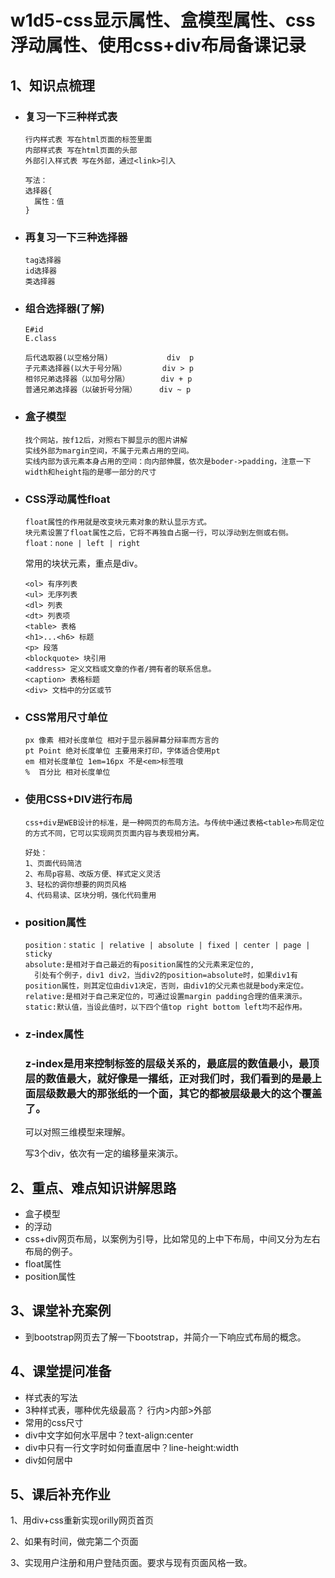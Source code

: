 # w1d5-css显示属性、盒模型属性、css浮动属性、使用css+div布局备课记录

## 1、知识点梳理

- ### 复习一下三种样式表

  ```
  行内样式表 写在html页面的标签里面
  内部样式表 写在html页面的头部
  外部引入样式表 写在外部，通过<link>引入

  写法：
  选择器{
    属性：值
  }
  ```

- ### 再复习一下三种选择器

  ```
  tag选择器
  id选择器
  类选择器
  ```

- ### 组合选择器(了解)

  ```
  E#id
  E.class

  后代选取器(以空格分隔)             div  p
  子元素选择器(以大于号分隔）        div > p
  相邻兄弟选择器（以加号分隔）       div + p
  普通兄弟选择器（以破折号分隔）     div ~ p
  ```


- ### 盒子模型

  ```
  找个网站，按f12后，对照右下脚显示的图片讲解
  实线外部为margin空间，不属于元素占用的空间。
  实线内部为该元素本身占用的空间：向内部伸展，依次是boder->padding，注意一下width和height指的是哪一部分的尺寸
  ```


- ### CSS浮动属性float

  ```
  float属性的作用就是改变块元素对象的默认显示方式。
  块元素设置了float属性之后，它将不再独自占据一行，可以浮动到左侧或右侧。
  float：none | left | right
  ```
  常用的块状元素，重点是div。

  ```
  <ol> 有序列表
  <ul> 无序列表
  <dl> 列表
  <dt> 列表项
  <table> 表格
  <h1>...<h6> 标题
  <p> 段落
  <blockquote> 块引用
  <address> 定义文档或文章的作者/拥有者的联系信息。
  <caption> 表格标题
  <div> 文档中的分区或节
  ```

- ### CSS常用尺寸单位

  ```
  px 像素 相对长度单位 相对于显示器屏幕分辩率而方言的
  pt Point 绝对长度单位 主要用来打印，字体适合使用pt
  em 相对长度单位 1em=16px 不是<em>标签哦
  %  百分比 相对长度单位
  ```

- ### 使用CSS+DIV进行布局

  ```
  css+div是WEB设计的标准，是一种网页的布局方法。与传统中通过表格<table>布局定位的方式不同，它可以实现网页页面内容与表现相分离。
  ```

  ```
  好处：
  1、页面代码简洁
  2、布局p容易、改版方便、样式定义灵活
  3、轻松的调你想要的网页风格
  4、代码易读、区块分明，强化代码重用
  ```


- ### position属性

  ```
  position：static | relative | absolute | fixed | center | page | sticky
  absolute:是相对于自己最近的有position属性的父元素来定位的,
  	引处有个例子，div1 div2，当div2的position=absolute时，如果div1有position属性，则其定位由div1决定，否则，由div1的父元素也就是body来定位。
  relative:是相对于自己来定位的，可通过设置margin padding合理的值来演示。
  static:默认值，当设此值时，以下四个值top right bottom left均不起作用。
  ```


- ### z-index属性

  ### z-index是用来控制标签的层级关系的，最底层的数值最小，最顶层的数值最大，就好像是一撂纸，正对我们时，我们看到的是最上面层级数最大的那张纸的一个面，其它的都被层级最大的这个覆盖了。

  可以对照三维模型来理解。

  写3个div，依次有一定的编移量来演示。

## 2、重点、难点知识讲解思路

-    盒子模型
-    <div>的浮动
-    css+div网页布局，以案例为引导，比如常见的上中下布局，中间又分为左右布局的例子。
-    float属性
-    position属性


## 3、课堂补充案例

-    到bootstrap网页去了解一下bootstrap，并简介一下响应式布局的概念。


## 4、课堂提问准备

-  样式表的写法
-  3种样式表，哪种优先级最高？ 行内>内部>外部
-  常用的css尺寸
-  div中文字如何水平居中？text-align:center
-  div中只有一行文字时如何垂直居中？line-height:width
-  div如何居中


## 5、课后补充作业

1、用div+css重新实现orilly网页首页

2、如果有时间，做完第二个页面

3、实现用户注册和用户登陆页面。要求与现有页面风格一致。

